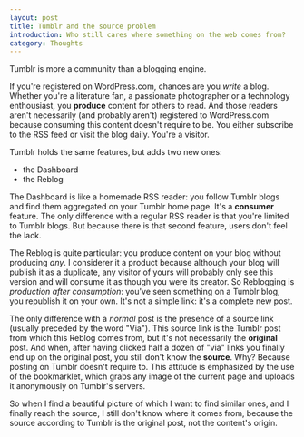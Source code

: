 ```yaml
---
layout: post
title: Tumblr and the source problem
introduction: Who still cares where something on the web comes from?
category: Thoughts
---
```


Tumblr is more a community than a blogging engine.

If you're registered on WordPress.com, chances are you *write* a blog. Whether you're a literature fan, a passionate photographer or a technology enthousiast, you **produce** content for others to read. And those readers aren't necessarily (and probably aren't) registered to WordPress.com because consuming this content doesn't require to be. You either subscribe to the RSS feed or visit the blog daily. You're a visitor.

Tumblr holds the same features, but adds two new ones:
* the Dashboard
* the Reblog

The Dashboard is like a homemade RSS reader: you follow Tumblr blogs and find them aggregated on your Tumblr home page. It's a **consumer** feature. The only difference with a regular RSS reader is that you're limited to Tumblr blogs. But because there is that second feature, users don't feel the lack.

The Reblog is quite particular: you produce content on your blog without producing *any*. I considerer it a product because although your blog will publish it as a duplicate, any visitor of yours will probably only see this version and will consume it as though you were its creator. So Reblogging is *production after consumption*: you've seen something on a Tumblr blog, you republish it on your own. It's not a simple link: it's a complete new post.

The only difference with a *normal* post is the presence of a source link (usually preceded by the word "Via"). This source link is the Tumblr post from which this Reblog comes from, but it's not necessarily the **original** post. And when, after having clicked half a dozen of "via" links you finally end up on the original post, you still don't know the **source**. Why? Because posting on Tumblr doesn't require to. This attitude is emphasized by the use of the bookmarklet, which grabs any image of the current page and uploads it anonymously on Tumblr's servers.

So when I find a beautiful picture of which I want to find similar ones, and I finally reach the source, I still don't know where it comes from, because the source according to Tumblr is the original post, not the content's origin.